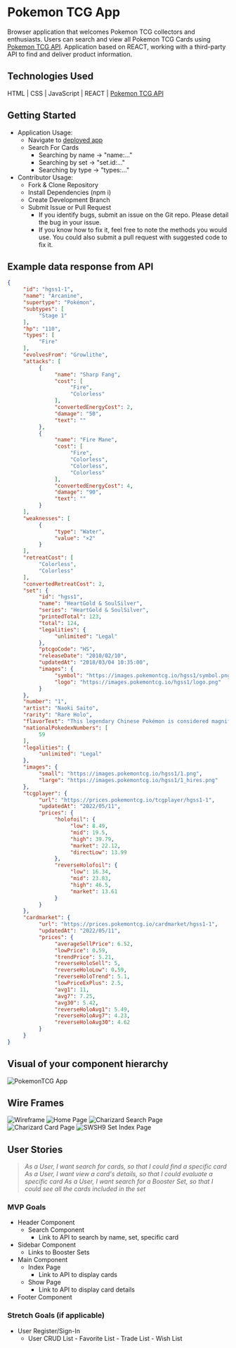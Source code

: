 # Pokemon TCG App
Browser application that welcomes Pokemon TCG collectors and enthusiasts. Users can search and view all Pokemon TCG Cards using [Pokemon TCG API](https://dev.pokemontcg.io/). Application based on REACT, working with a third-party API to find and deliver product information.

## Technologies Used
HTML | CSS | JavaScript | REACT | [Pokemon TCG API](https://pokemontcg.io/)

## Getting Started
- Application Usage:
     - Navigate to [deployed app](https://pokemontcg-app.herokuapp.com/)
     - Search For Cards
          - Searching by name -> "name:..."
          - Searching by set -> "set.id:..."
          - Searching by type -> "types:..."
- Contributor Usage:
     - Fork & Clone Repository
     - Install Dependencies (npm i)
     - Create Development Branch
     - Submit Issue or Pull Request
          - If you identify bugs, submit an issue on the Git repo. Please detail the bug in your issue. 
          - If you know how to fix it, feel free to note the methods you would use. You could also submit a pull request with suggested code to fix it.

## Example data response from API
```json
{
     "id": "hgss1-1",
     "name": "Arcanine",
     "supertype": "Pokémon",
     "subtypes": [
          "Stage 1"
     ],
     "hp": "110",
     "types": [
          "Fire"
     ],
     "evolvesFrom": "Growlithe",
     "attacks": [
          {
               "name": "Sharp Fang",
               "cost": [
                    "Fire",
                    "Colorless"
               ],
               "convertedEnergyCost": 2,
               "damage": "50",
               "text": ""
          },
          {
               "name": "Fire Mane",
               "cost": [
                    "Fire",
                    "Colorless",
                    "Colorless",
                    "Colorless"
               ],
               "convertedEnergyCost": 4,
               "damage": "90",
               "text": ""
          }
     ],
     "weaknesses": [
          {
               "type": "Water",
               "value": "×2"
          }
     ],
     "retreatCost": [
          "Colorless",
          "Colorless"
     ],
     "convertedRetreatCost": 2,
     "set": {
          "id": "hgss1",
          "name": "HeartGold & SoulSilver",
          "series": "HeartGold & SoulSilver",
          "printedTotal": 123,
          "total": 124,
          "legalities": {
               "unlimited": "Legal"
          },
          "ptcgoCode": "HS",
          "releaseDate": "2010/02/10",
          "updatedAt": "2018/03/04 10:35:00",
          "images": {
               "symbol": "https://images.pokemontcg.io/hgss1/symbol.png",
               "logo": "https://images.pokemontcg.io/hgss1/logo.png"
          }
     },
     "number": "1",
     "artist": "Naoki Saito",
     "rarity": "Rare Holo",
     "flavorText": "This legendary Chinese Pokémon is considered magnificent. Many people are enchanted by its grand mane.",
     "nationalPokedexNumbers": [
          59
     ],
     "legalities": {
          "unlimited": "Legal"
     },
     "images": {
          "small": "https://images.pokemontcg.io/hgss1/1.png",
          "large": "https://images.pokemontcg.io/hgss1/1_hires.png"
     },
     "tcgplayer": {
          "url": "https://prices.pokemontcg.io/tcgplayer/hgss1-1",
          "updatedAt": "2022/05/11",
          "prices": {
               "holofoil": {
                    "low": 8.49,
                    "mid": 19.5,
                    "high": 39.79,
                    "market": 22.12,
                    "directLow": 13.99
               },
               "reverseHolofoil": {
                    "low": 16.34,
                    "mid": 23.83,
                    "high": 46.5,
                    "market": 13.61
               }
          }
     },
     "cardmarket": {
          "url": "https://prices.pokemontcg.io/cardmarket/hgss1-1",
          "updatedAt": "2022/05/11",
          "prices": {
               "averageSellPrice": 6.52,
               "lowPrice": 0.59,
               "trendPrice": 5.21,
               "reverseHoloSell": 5,
               "reverseHoloLow": 0.59,
               "reverseHoloTrend": 5.1,
               "lowPriceExPlus": 2.5,
               "avg1": 11,
               "avg7": 7.25,
               "avg30": 5.42,
               "reverseHoloAvg1": 5.49,
               "reverseHoloAvg7": 4.23,
               "reverseHoloAvg30": 4.62
          }
     }
}
```

## Visual of your component hierarchy
![PokemonTCG App](https://user-images.githubusercontent.com/101363667/168511402-edee5d29-b1ec-4b2b-bd10-a710b1e9c54f.jpeg)

## Wire Frames
<img src ="https://user-images.githubusercontent.com/101363667/169394543-a30387c5-f0ca-482e-a629-92ba178efc82.png" alt="Wireframe">
<img src="https://user-images.githubusercontent.com/101363667/169392219-a308f24f-dc45-44b5-a9aa-39343133bb37.png" alt="Home Page">
<img src="https://user-images.githubusercontent.com/101363667/169392598-49f11e7e-26fb-4e28-bd41-fc286f577435.png" alt="Charizard Search Page">
<img src="https://user-images.githubusercontent.com/101363667/169392644-32513a6e-d7c0-449b-81bc-6409b2025abc.png" alt="Charizard Card Page">
<img src="https://user-images.githubusercontent.com/101363667/169392666-42cb3a1e-ce50-4b86-a58a-0fa7c5ac5806.png" alt="SWSH9 Set Index Page">


## User Stories
>  _As a User, I want search for cards, so that I could find a specific card_
 _As a User, I want view a card's details, so that I could evaluate a specific card_
_As a User, I want search for a Booster Set, so that I could see all the cards included in the set_

### MVP Goals
- Header Component
     - Search Component
          - Link to API to search by name, set, specific card
- Sidebar Component
     - Links to Booster Sets
- Main Component
     - Index Page
          - Link to API to display cards
     - Show Page
          - Link to API to display card details
- Footer Component

### Stretch Goals (if applicable)
- User Register/Sign-In
     - User CRUD List
           - Favorite List
           - Trade List
           - Wish List

